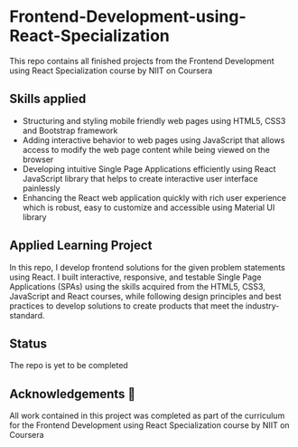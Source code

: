 # Frontend-Development-using-React-Specialization
This repo contains all finished projects from the Frontend Development using React Specialization course by NIIT on Coursera

## Skills applied
- Structuring and styling mobile friendly web pages using HTML5, CSS3 and Bootstrap framework
- Adding interactive behavior to web pages using JavaScript that allows access to  modify the web page content while being viewed on the browser
- Developing intuitive Single Page Applications efficiently using React JavaScript library that helps to create interactive user interface painlessly
- Enhancing the React web application quickly with rich user experience which is robust, easy to customize and accessible using Material UI library

## Applied Learning Project
In this repo, I develop frontend solutions for the given problem statements using React. I built interactive, responsive, and testable Single Page Applications (SPAs) using the skills acquired from the HTML5, CSS3, JavaScript and React courses, while following design principles and best practices to develop solutions to create products that meet the industry-standard.

## Status
The repo is yet to be completed 

## Acknowledgements 🙏
All work contained in this project was completed as part of the curriculum for the Frontend Development using React Specialization course by NIIT on Coursera
